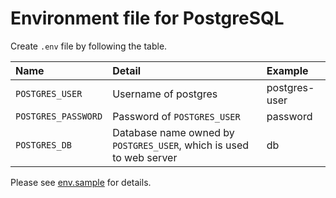 # Environment file for PostgreSQL
Create `.env` file by following the table.

| Name | Detail | Example |
| :---- |  :---- |  :---- |
| `POSTGRES_USER` | Username of postgres | postgres-user |
| `POSTGRES_PASSWORD` | Password of `POSTGRES_USER` | password |
| `POSTGRES_DB` | Database name owned by `POSTGRES_USER`, which is used to web server | db |

Please see [env.sample](./env.sample) for details.